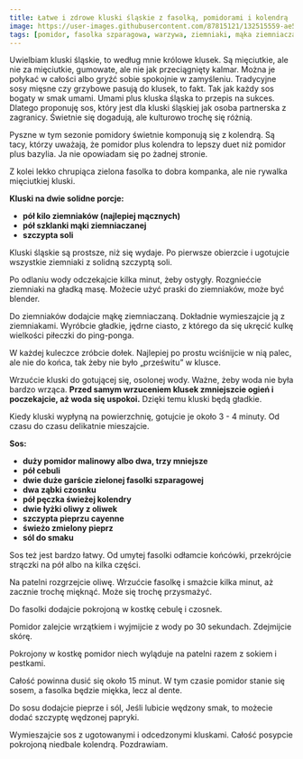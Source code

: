 ```yaml
---
title: Łatwe i zdrowe kluski śląskie z fasolką, pomidorami i kolendrą
image: https://user-images.githubusercontent.com/87815121/132515559-ae52addc-5aaf-4bdf-ab86-cc1cfec1d8ab.jpeg
tags: [pomidor, fasolka szparagowa, warzywa, ziemniaki, mąka ziemniaczana, kluski śląskie, kolendra, oliwa,]
---
```



Uwielbiam kluski śląskie, to według mnie królowe klusek. Są mięciutkie, ale nie za mięciutkie, gumowate, ale nie jak przeciągnięty kalmar. 
Można je połykać w całości albo gryźć sobie spokojnie w zamyśleniu. Tradycyjne sosy mięsne czy grzybowe pasują do klusek, to fakt. 
Tak jak każdy sos bogaty w smak umami. Umami plus kluska śląska to przepis na sukces. Dlatego proponuję sos, który jest dla kluski śląskiej jak 
osoba partnerska z zagranicy. Świetnie się dogadują, ale kulturowo trochę się różnią. 

Pyszne w tym sezonie pomidory świetnie komponują się z kolendrą. 
Są tacy, którzy uważają, że pomidor plus kolendra to lepszy duet niż pomidor plus bazylia. Ja nie opowiadam się po żadnej stronie. 

Z kolei lekko chrupiąca zielona fasolka to dobra kompanka, ale nie rywalka mięciutkiej kluski. 

**Kluski na dwie solidne porcje:**

- **pół kilo ziemniaków (najlepiej mącznych)**
- **pół szklanki mąki ziemniaczanej**
- **szczypta soli**

Kluski śląskie są prostsze, niż się wydaje. Po pierwsze obierzcie i ugotujcie wszystkie ziemniaki z solidną szczyptą soli. 

Po odlaniu wody odczekajcie kilka minut, żeby ostygły. Rozgniećcie ziemniaki na gładką masę. Możecie użyć praski do ziemniaków, 
może być blender. 

Do ziemniaków dodajcie mąkę ziemniaczaną. Dokładnie wymieszajcie ją z ziemniakami. Wyróbcie gładkie, jędrne ciasto, z którego da się ukręcić kulkę 
wielkości piłeczki do ping-ponga.

W każdej kuleczce zróbcie dołek. Najlepiej po prostu wciśnijcie w nią palec, ale nie do końca, tak żeby nie było „prześwitu” w klusce.

Wrzućcie kluski do gotującej się, osolonej wody. Ważne, żeby woda nie była bardzo wrząca. **Przed samym wrzuceniem klusek zmniejszcie ogień i poczekajcie,
aż woda się uspokoi.** Dzięki temu kluski będą gładkie.

Kiedy kluski wypłyną na powierzchnię, gotujcie je około 3 - 4 minuty. Od czasu do czasu delikatnie mieszajcie. 

**Sos:**

- **duży pomidor malinowy albo dwa, trzy mniejsze**
- **pół cebuli**
- **dwie duże garście zielonej fasolki szparagowej**
- **dwa ząbki czosnku**
- **pół pęczka świeżej kolendry**
- **dwie łyżki oliwy z oliwek**
- **szczypta pieprzu cayenne**
- **świeżo zmielony pieprz**
- **sól do smaku**

Sos też jest bardzo łatwy. Od umytej fasolki odłamcie końcówki, przekrójcie strączki na pół albo na kilka części.

Na patelni rozgrzejcie oliwę. Wrzućcie fasolkę i smażcie kilka minut, aż zacznie trochę mięknąć. Może się trochę przysmażyć. 

Do fasolki dodajcie pokrojoną w kostkę cebulę i czosnek. 

Pomidor zalejcie wrzątkiem i wyjmijcie z wody po 30 sekundach. Zdejmijcie skórę.

Pokrojony w kostkę pomidor niech wyląduje na patelni razem z sokiem i pestkami.

Całość powinna dusić się około 15 minut. W tym czasie pomidor stanie się sosem, a fasolka będzie miękka, lecz al dente. 

Do sosu dodajcie pieprze i sól, Jeśli lubicie wędzony smak, to możecie dodać szczyptę wędzonej papryki.

Wymieszajcie sos z ugotowanymi i odcedzonymi kluskami. Całość posypcie pokrojoną niedbale kolendrą. Pozdrawiam.



